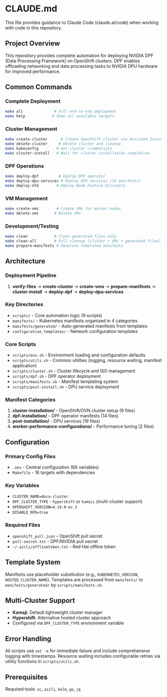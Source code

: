 # CLAUDE.md

This file provides guidance to Claude Code (claude.ai/code) when working with code in this repository.

## Project Overview

This repository provides complete automation for deploying NVIDIA DPF (Data Processing Framework) on OpenShift clusters. DPF enables offloading networking and data processing tasks to NVIDIA DPU hardware for improved performance.

## Common Commands

### Complete Deployment
```bash
make all              # Full end-to-end deployment
make help            # Show all available targets
```

### Cluster Management
```bash
make create-cluster      # Create OpenShift cluster via Assisted Installer
make delete-cluster     # Delete cluster and cleanup
make kubeconfig        # Get cluster credentials
make cluster-install   # Wait for cluster installation completion
```

### DPF Operations
```bash
make deploy-dpf         # Deploy DPF operator
make deploy-dpu-services # Deploy DPU services (19 manifests)
make deploy-nfd        # Deploy Node Feature Discovery
```

### VM Management
```bash
make create-vms        # Create VMs for worker nodes
make delete-vms       # Delete VMs
```

### Development/Testing
```bash
make clean            # Clean generated files only
make clean-all        # Full cleanup (cluster + VMs + generated files)
make prepare-manifests # Generate templated manifests
```

## Architecture

### Deployment Pipeline
1. **verify-files** → **create-cluster** → **create-vms** → **prepare-manifests** → **cluster-install** → **deploy-dpf** → **deploy-dpu-services**

### Key Directories
- `scripts/` - Core automation logic (9 scripts)
- `manifests/` - Kubernetes manifests organized in 4 categories
- `manifests/generated/` - Auto-generated manifests from templates
- `configuration_templates/` - Network configuration templates

### Core Scripts
- `scripts/env.sh` - Environment loading and configuration defaults
- `scripts/utils.sh` - Common utilities (logging, resource waiting, manifest application)
- `scripts/cluster.sh` - Cluster lifecycle and ISO management
- `scripts/dpf.sh` - DPF operator deployment
- `scripts/manifests.sh` - Manifest templating system
- `scripts/post-install.sh` - DPU service deployment

### Manifest Categories
1. **cluster-installation/** - OpenShift/OVN cluster setup (9 files)
2. **dpf-installation/** - DPF operator manifests (14 files)
3. **post-installation/** - DPU services (19 files)
4. **worker-performance-configurations/** - Performance tuning (2 files)

## Configuration

### Primary Config Files
- `.env` - Central configuration (66 variables)
- `Makefile` - 18 targets with dependencies

### Key Variables
- `CLUSTER_NAME=doca-cluster`
- `DPF_CLUSTER_TYPE` - `hypershift` or `kamaji` (multi-cluster support)
- `OPENSHIFT_VERSION=4.19.0-ec.3`
- `DISABLE_NFD=true`

### Required Files
- `openshift_pull.json` - OpenShift pull secret
- `pull-secret.txt` - DPF/NVIDIA pull secret
- `~/.aicli/offlinetoken.txt` - Red Hat offline token

## Template System

Manifests use placeholder substitution (e.g., `KUBERNETES_VERSION`, `HOSTED_CLUSTER_NAME`). Templates are processed from `manifests/` to `manifests/generated/` by `scripts/manifests.sh`.

## Multi-Cluster Support

- **Kamaji**: Default lightweight cluster manager
- **Hypershift**: Alternative hosted cluster approach
- Configured via `DPF_CLUSTER_TYPE` environment variable

## Error Handling

All scripts use `set -e` for immediate failure and include comprehensive logging with timestamps. Resource waiting includes configurable retries via utility functions in `scripts/utils.sh`.

## Prerequisites

Required tools: `oc`, `aicli`, `helm`, `go`, `jq`